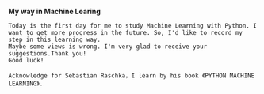 **My way in Machine Learing**

    Today is the first day for me to study Machine Learning with Python. I want to get more progress in the future. So, I'd like to record my step in this learning way.
    Maybe some views is wrong. I'm very glad to receive your suggestions.Thank you!
    Good luck!
    
    Acknowledge for Sebastian Raschka，I learn by his book 《PYTHON MACHINE LEARNING》.
  
